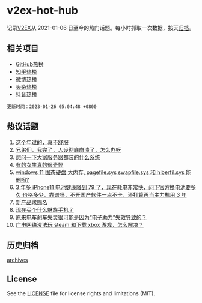 # v2ex-hot-hub

 记录[V2EX](https://www.v2ex.com/)从 2021-01-06 日至今的热门话题。每小时抓取一次数据，按天[归档](archives)。
 
 ## 相关项目

- [GitHub热榜](https://github.com/lonnyzhang423/github-hot-hub)
- [知乎热榜](https://github.com/lonnyzhang423/zhihu-hot-hub)
- [微博热榜](https://github.com/lonnyzhang423/weibo-hot-hub)
- [头条热榜](https://github.com/lonnyzhang423/toutiao-hot-hub)
- [抖音热榜](https://github.com/lonnyzhang423/douyin-hot-hub)


 `更新时间：2023-01-26 05:04:48 +0800`

## 热议话题

1. [这个年过的，真不舒服](https://www.v2ex.com/t/910529)
1. [兄弟们，我完了，人设彻底崩溃了，怎么办呀](https://www.v2ex.com/t/910527)
1. [想问一下大家服务器都装的什么系统](https://www.v2ex.com/t/910554)
1. [有的女生真的很奇怪](https://www.v2ex.com/t/910629)
1. [windows 11 固态硬盘 大内存, pagefile.sys swapfile.sys 和 hiberfil.sys 能删吗?](https://www.v2ex.com/t/910542)
1. [3 年多 iPhone11 电池健康降到 79 了，现在耗电非常快，问下官方换电池要多久 价格多少，靠谱吗，不开国产软件一点不卡，还打算再当主力机用 3 年](https://www.v2ex.com/t/910561)
1. [新产品求赐名](https://www.v2ex.com/t/910532)
1. [现在买个什么魅族手机？](https://www.v2ex.com/t/910528)
1. [原来电车刹车失灵很可能是因为“电子助力”失效导致的？](https://www.v2ex.com/t/910530)
1. [广电网络没法玩 steam 和下载 xbox 游戏，怎么解决？](https://www.v2ex.com/t/910531)

## 历史归档

[archives](archives)

## License

See the [LICENSE](LICENSE) file for license rights and limitations (MIT).
